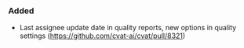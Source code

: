 ### Added

- Last assignee update date in quality reports, new options in quality settings
  (<https://github.com/cvat-ai/cvat/pull/8321>)
